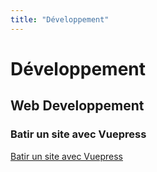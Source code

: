 ```yaml
---
title: "Développement"
---
```


# Développement

## Web Developpement

### Batir un site avec Vuepress

[Batir un site avec Vuepress](./Vuepress/)
